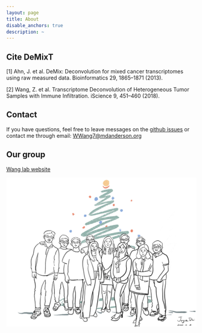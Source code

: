 ```yaml
---
layout: page
title: About
disable_anchors: true
description: ~
---
```


Cite DeMixT
-------------------
[1] Ahn, J. et al. DeMix: Deconvolution for mixed cancer transcriptomes using raw measured data. Bioinformatics 29, 1865–1871 (2013).

[2] Wang, Z. et al. Transcriptome Deconvolution of Heterogeneous Tumor Samples with Immune Infiltration. iScience 9, 451–460 (2018).

Contact
-------------------
If you have questions, feel free to leave messages on the [github issues](https://github.com/wwylab/DeMixT/issues) or contact me through email: WWang7@mdanderson.org

Our group
-------------------
[Wang lab website](https://odin.mdacc.tmc.edu/~wwang7/)

![lab](./etc/ArtworkbyYaoyi.jpeg)

